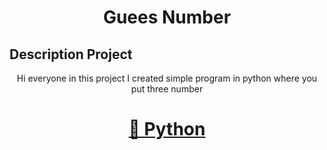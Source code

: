 <h1 align="center">Guees Number</h1>


## Description Project
<p align="center">Hi everyone in this project I created simple program in python where you put three number</p>

<h1 align="center">
    <a href=https://www.python.org/>🔗 Python</a>
</h1>
